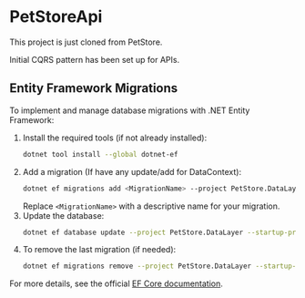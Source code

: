 # PetStoreApi

This project is just cloned from PetStore.

Initial CQRS pattern has been set up for APIs.

## Entity Framework Migrations

To implement and manage database migrations with .NET Entity Framework:

1. Install the required tools (if not already installed):
   ```bash
   dotnet tool install --global dotnet-ef
   ```
2. Add a migration (If have any update/add for DataContext):
   ```bash
   dotnet ef migrations add <MigrationName> --project PetStore.DataLayer --startup-project PetStore.Api
   ```
   Replace `<MigrationName>` with a descriptive name for your migration.
3. Update the database:
   ```bash
   dotnet ef database update --project PetStore.DataLayer --startup-project PetStore.Api
   ```
4. To remove the last migration (if needed):
   ```bash
   dotnet ef migrations remove --project PetStore.DataLayer --startup-project PetStore.Api
   ```

For more details, see the official [EF Core documentation](https://docs.microsoft.com/en-us/ef/core/managing-schemas/migrations/).